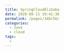 ```yaml
---
title: SpringCloudAlibaba
date: 2020-08-11 19:41:36
permalink: /pages/34bc56/
categories: 
  - Java
  - cloud
tags: 
  - 
---
```

